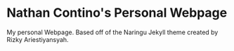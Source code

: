 # Nathan Contino's Personal Webpage


My personal Webpage. Based off of the Naringu Jekyll theme created by Rizky Ariestiyansyah.